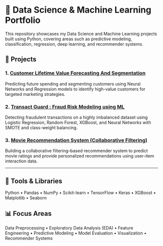 # 🧠 Data Science & Machine Learning Portfolio

This repository showcases my Data Science and Machine Learning projects built using Python, covering areas such as predictive modeling, classification, regression, deep learning, and recommender systems.

## 🧩 Projects

### 1. [Customer Lifetime Value Forecasting And Segmentation](1.%20CLV_Forecasting_Segmentation.ipynb/)
Predicting future spending and segmenting customers using Neural Networks and Regression models to identify high-value customers for targeted marketing strategies.

### 2. [Transact Guard : Fraud Risk Modeling using ML](2.%20Transact_Guard_Fraud_Risk_Modeling_Using_ml.ipynb/)
Detecting fraudulent transactions on a highly imbalanced dataset using Logistic Regression, Random Forest, XGBoost, and Neural Networks with SMOTE and class-weight balancing.

### 3. [Movie Recommendation System (Collaborative Filtering)](3.%20Movie_Recommendation_System_Collaborative_Filtering.ipynb/)
Building a collaborative filtering–based recommender system to predict movie ratings and provide personalized recommendations using user–item interaction data.

---

## 🧰 Tools & Libraries
Python • Pandas • NumPy • Scikit-learn • TensorFlow • Keras • XGBoost • Matplotlib • Seaborn

## 📊 Focus Areas
Data Preprocessing • Exploratory Data Analysis (EDA) • Feature Engineering • Predictive Modeling • Model Evaluation • Visualization • Recommender Systems
